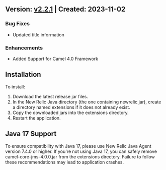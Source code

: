 ## Version: [v2.2.1](https://github.com/newrelic-experimental/newrelic-java-camel/releases/tag/v2.2.1) | Created: 2023-11-02
### Bug Fixes
- Updated title information


### Enhancements
  - Added Support for Camel 4.0 Framework

## Installation

To install:

1. Download the latest release jar files.
2. In the New Relic Java directory (the one containing newrelic.jar), create a directory named extensions if it does not already exist.
3. Copy the downloaded jars into the extensions directory.
4. Restart the application.   

## Java 17 Support

To ensure compatibility with Java 17, please use New Relic Java Agent version 7.4.0 or higher.
If you're not using Java 17, you can safely remove camel-core-jms-4.0.0.jar from the extensions directory.
Failure to follow these recommendations may lead to application crashes.
